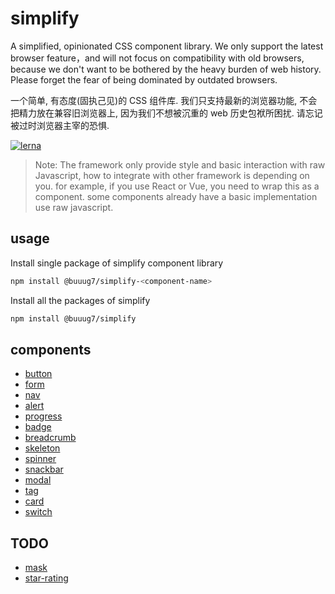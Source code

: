 # simplify

A simplified, opinionated CSS component library. We only support the latest browser feature，and will not focus on compatibility with old browsers, because we don't want to be bothered by the heavy burden of web history. Please forget the fear of being dominated by outdated browsers.

一个简单, 有态度(固执己见)的 CSS 组件库. 我们只支持最新的浏览器功能, 不会把精力放在兼容旧浏览器上, 因为我们不想被沉重的 web 历史包袱所困扰. 请忘记被过时浏览器主宰的恐惧.

[![lerna](https://img.shields.io/badge/maintained%20with-lerna-cc00ff.svg)](https://lerna.js.org/)

> Note: The framework only provide style and basic interaction with raw Javascript, how to integrate with other framework is depending on you. for example, if you use React or Vue, you need to wrap this as a component. some components already have a basic implementation use raw javascript.

## usage

Install single package of simplify component library

```bash
npm install @buuug7/simplify-<component-name>
```

Install all the packages of simplify

```bash
npm install @buuug7/simplify
```

## components

- [button](./packages/button/README.md)
- [form](./packages/form/README.md)
- [nav](./packages/nav/README.md)
- [alert](./packages/alert/README.md)
- [progress](./packages/progress/README.md)
- [badge](./packages/badge/README.md)
- [breadcrumb](./packages/breadcrumb/README.md)
- [skeleton](./packages/skeleton/README.md)
- [spinner](./packages/spinner/README.md)
- [snackbar](./packages/snackbar/README.md)
- [modal](./packages/modal/README.md)
- [tag](./packages/tag/README.md)
- [card](./packages/card/README.md)
- [switch](./packages/switch/README.md)

## TODO

- [mask](./packages/mask/README.md)
- [star-rating](./packages/star-rating/README.md)
